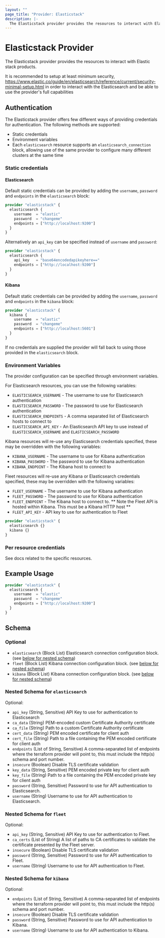 ```yaml
---
layout: ""
page_title: "Provider: Elasticstack"
description: |-
  The Elasticstack provider provides the resources to interact with Elastic stack products.
---
```


# Elasticstack Provider

The Elasticstack provider provides the resources to interact with Elastic stack products.


It is recommended to setup at least minimum security, https://www.elastic.co/guide/en/elasticsearch/reference/current/security-minimal-setup.html
in order to interact with the Elasticsearch and be able to use the provider's full capabilities


## Authentication

The Elasticstack provider offers few different ways of providing credentials for authentication.
The following methods are supported:

* Static credentials
* Environment variables
* Each `elasticsearch` resource supports an `elasticsearch_connection` block, allowing use of the same provider to configure many different clusters at the same time


### Static credentials

#### Elasticsearch

Default static credentials can be provided by adding the `username`, `password` and `endpoints` in the `elasticsearch` block:

```terraform
provider "elasticstack" {
  elasticsearch {
    username  = "elastic"
    password  = "changeme"
    endpoints = ["http://localhost:9200"]
  }
}
```

Alternatively an `api_key` can be specified instead of `username` and `password`:

```terraform
provider "elasticstack" {
  elasticsearch {
    api_key   = "base64encodedapikeyhere=="
    endpoints = ["http://localhost:9200"]
  }
}
```

#### Kibana

Default static credentials can be provided by adding the `username`, `password` and `endpoints` in the `kibana` block:

```terraform
provider "elasticstack" {
  kibana {
    username  = "elastic"
    password  = "changeme"
    endpoints = ["http://localhost:5601"]
  }
}
```

If no credentials are supplied the provider will fall back to using those provided in the `elasticsearch` block.

### Environment Variables

The provider configuration can be specified through environment variables.

For Elasticsearch resources, you can use the following variables:
- `ELASTICSEARCH_USERNAME` - The username to use for Elasticsearch authentication
- `ELASTICSEARCH_PASSWORD` - The password to use for Elasticsearch authentication
- `ELASTICSEARCH_ENDPOINTS` - A comma separated list of Elasticsearch hosts to connect to
- `ELASTICSEARCH_API_KEY` - An Elasticsearch API key to use instead of `ELASTICSEARCH_USERNAME` and `ELASTICSEARCH_PASSWORD`

Kibana resources will re-use any Elasticsearch credentials specified, these may be overridden with the following variables:
- `KIBANA_USERNAME` - The username to use for Kibana authentication
- `KIBANA_PASSWORD` - The password to use for Kibana authentication
- `KIBANA_ENDPOINT` - The Kibana host to connect to

Fleet resources will re-use any Kibana or Elasticsearch credentials specified, these may be overridden with the following variables:
- `FLEET_USERNAME` - The username to use for Kibana authentication
- `FLEET_PASSWORD` - The password to use for Kibana authentication
- `FLEET_ENDPOINT` - The Kibana host to connect to. ** Note the Fleet API is hosted within Kibana. This must be a Kibana HTTP host **
- `FLEET_API_KEY` - API key to use for authentication to Fleet

```terraform
provider "elasticstack" {
  elasticsearch {}
  kibana {}
}
```


### Per resource credentials

See docs related to the specific resources.


## Example Usage

```terraform
provider "elasticstack" {
  elasticsearch {
    username  = "elastic"
    password  = "changeme"
    endpoints = ["http://localhost:9200"]
  }
}
```

<!-- schema generated by tfplugindocs -->
## Schema

### Optional

- `elasticsearch` (Block List) Elasticsearch connection configuration block. (see [below for nested schema](#nestedblock--elasticsearch))
- `fleet` (Block List) Kibana connection configuration block. (see [below for nested schema](#nestedblock--fleet))
- `kibana` (Block List) Kibana connection configuration block. (see [below for nested schema](#nestedblock--kibana))

<a id="nestedblock--elasticsearch"></a>
### Nested Schema for `elasticsearch`

Optional:

- `api_key` (String, Sensitive) API Key to use for authentication to Elasticsearch
- `ca_data` (String) PEM-encoded custom Certificate Authority certificate
- `ca_file` (String) Path to a custom Certificate Authority certificate
- `cert_data` (String) PEM encoded certificate for client auth
- `cert_file` (String) Path to a file containing the PEM encoded certificate for client auth
- `endpoints` (List of String, Sensitive) A comma-separated list of endpoints where the terraform provider will point to, this must include the http(s) schema and port number.
- `insecure` (Boolean) Disable TLS certificate validation
- `key_data` (String, Sensitive) PEM encoded private key for client auth
- `key_file` (String) Path to a file containing the PEM encoded private key for client auth
- `password` (String, Sensitive) Password to use for API authentication to Elasticsearch.
- `username` (String) Username to use for API authentication to Elasticsearch.


<a id="nestedblock--fleet"></a>
### Nested Schema for `fleet`

Optional:

- `api_key` (String, Sensitive) API Key to use for authentication to Fleet.
- `ca_certs` (List of String) A list of paths to CA certificates to validate the certificate presented by the Fleet server.
- `insecure` (Boolean) Disable TLS certificate validation
- `password` (String, Sensitive) Password to use for API authentication to Fleet.
- `username` (String) Username to use for API authentication to Fleet.


<a id="nestedblock--kibana"></a>
### Nested Schema for `kibana`

Optional:

- `endpoints` (List of String, Sensitive) A comma-separated list of endpoints where the terraform provider will point to, this must include the http(s) schema and port number.
- `insecure` (Boolean) Disable TLS certificate validation
- `password` (String, Sensitive) Password to use for API authentication to Kibana.
- `username` (String) Username to use for API authentication to Kibana.
